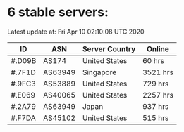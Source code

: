 # 6 stable servers:

Latest update at: Fri Apr 10 02:10:08 UTC 2020

| ID | ASN | Server Country | Online |
| -- | --- | -------------- | ------ |
| #.D09B | AS174 | United States | 60 hrs |
| #.7F1D | AS63949 | Singapore | 3521 hrs |
| #.9FC3 | AS53889 | United States | 729 hrs |
| #.E069 | AS40065 | United States | 2257 hrs |
| #.2A79 | AS63949 | Japan | 937 hrs |
| #.F7DA | AS45102 | United States | 515 hrs |

